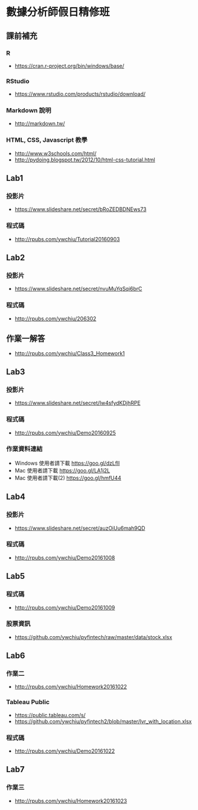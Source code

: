 # 數據分析師假日精修班

## 課前補充

### R 
- https://cran.r-project.org/bin/windows/base/

### RStudio
- https://www.rstudio.com/products/rstudio/download/

### Markdown 說明
- http://markdown.tw/

### HTML, CSS, Javascript 教學
- http://www.w3schools.com/html/
- http://pydoing.blogspot.tw/2012/10/html-css-tutorial.html

## Lab1

### 投影片
- https://www.slideshare.net/secret/bRoZEDBDNEws73

### 程式碼
- http://rpubs.com/ywchiu/Tutorial20160903

## Lab2
### 投影片
- https://www.slideshare.net/secret/nvuMuYqSqi6brC

### 程式碼
- http://rpubs.com/ywchiu/206302

## 作業一解答
- http://rpubs.com/ywchiu/Class3_Homework1

## Lab3
### 投影片
- https://www.slideshare.net/secret/Iw4sfydKDjhRPE

### 程式碼
- http://rpubs.com/ywchiu/Demo20160925

### 作業資料連結
- Windows 使用者請下載 https://goo.gl/dzLfIl
- Mac 使用者請下載 https://goo.gl/LA1j2L
- Mac 使用者請下載(2) https://goo.gl/hmfU44


## Lab4 
### 投影片
- https://www.slideshare.net/secret/auzOiUu6mah9QD

### 程式碼
- http://rpubs.com/ywchiu/Demo20161008

## Lab5
### 程式碼
- http://rpubs.com/ywchiu/Demo20161009

### 股票資訊
- https://github.com/ywchiu/pyfintech/raw/master/data/stock.xlsx

## Lab6
### 作業二
- http://rpubs.com/ywchiu/Homework20161022

### Tableau Public
- https://public.tableau.com/s/
- https://github.com/ywchiu/pyfintech2/blob/master/lvr_with_location.xlsx

### 程式碼
- http://rpubs.com/ywchiu/Demo20161022

## Lab7
### 作業三
- http://rpubs.com/ywchiu/Homework20161023